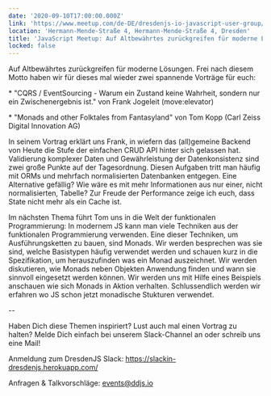 ```yaml
---
date: '2020-09-10T17:00:00.000Z'
link: 'https://www.meetup.com/de-DE/dresdenjs-io-javascript-user-group/events/wwdfrqybcmbnb/'
location: 'Hermann-Mende-Straße 4, Hermann-Mende-Straße 4, Dresden'
title: 'JavaScript Meetup: Auf Altbewährtes zurückgreifen für moderne Lösungen'
locked: false
---
```

Auf Altbewährtes zurückgreifen für moderne Lösungen. Frei nach diesem Motto haben wir für dieses mal wieder zwei spannende Vorträge für euch:

\* "CQRS / EventSourcing - Warum ein Zustand keine Wahrheit, sondern nur ein Zwischenergebnis ist." von Frank Jogeleit (move:elevator)

\* "Monads and other Folktales from Fantasyland" von Tom Kopp (Carl Zeiss Digital Innovation AG)

In seinem Vortrag erklärt uns Frank, in wiefern das (all)gemeine Backend von Heute die Stufe der einfachen CRUD API hinter sich gelassen hat. Validierung komplexer Daten und Gewährleistung der Datenkonsistenz sind zwei große Punkte auf der Tagesordnung. Diesen Aufgaben tritt man häufig mit ORMs und mehrfach normalisierten Datenbanken entgegen. Eine Alternative gefällig? Wie wäre es mit mehr Informationen aus nur einer, nicht normalisierten, Tabelle? Zur Freude der Performance zeige ich euch, dass State nicht mehr als ein Cache ist.

Im nächsten Thema führt Tom uns in die Welt der funktionalen Programmierung: In modernem JS kann man viele Techniken aus der funktionalen Programmierung verwenden. Eine dieser Techniken, um Ausführungsketten zu bauen, sind Monads. Wir werden besprechen was sie sind, welche Basistypen häufig verwendet werden und schauen kurz in die Spezifikation, um herauszufinden was ein Monad auszeichnet. Wir werden diskutieren, wie Monads neben Objekten Anwendung finden und wann sie sinnvoll eingesetzt werden können. Wir werden uns mit Hilfe eines Beispiels anschauen wie sich Monads in Aktion verhalten. Schlussendlich werden wir erfahren wo JS schon jetzt monadische Stukturen verwendet.

\--

Haben Dich diese Themen inspiriert? Lust auch mal einen Vortrag zu halten? Melde Dich einfach bei unserem Slack-Channel an oder schreib uns eine Mail!

Anmeldung zum DresdenJS Slack: <https://slackin-dresdenjs.herokuapp.com/>

Anfragen & Talkvorschläge: events@ddjs.io
